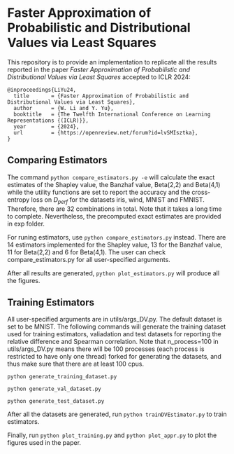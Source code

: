 # Faster Approximation of Probabilistic and Distributional Values via Least Squares

This repository is to provide an implementation to replicate all the results reported in the paper *Faster Approximation of Probabilistic and Distributional Values via Least Squares* accepted to ICLR 2024: 

    @inproceedings{LiYu24,  
      title       = {Faster Approximation of Probabilistic and Distributional Values via Least Squares},
      author      = {W. Li and Y. Yu},
      booktitle   = {The Twelfth International Conference on Learning Representations {(ICLR)}},
      year        = {2024},
      url         = {https://openreview.net/forum?id=lvSMIsztka},
    }

## Comparing Estimators
The command `python compare_estimators.py -e` will calculate the exact estimates of the Shapley value, the Banzhaf value, Beta(2,2) and Beta(4,1) while the utility functions are set to report the accuracy and the cross-entropy loss on $D_{perf}$ for the datasets iris, wind, MNIST and FMNIST. Therefore, there are 32 combinations in total. 
Note that it takes a long time to complete.
Nevertheless, the precomputed exact estimates are provided in exp folder.

For runing estimators, use `python compare_estimators.py` instead. There are 14 estimators implemented for the Shapley value, 13 for the Banzhaf value, 11 for Beta(2,2) and 6 for Beta(4,1).
The user can check compare_estimators.py for all user-specified arguments.

After all results are generated, `python plot_estimators.py` will produce all the figures. 

## Training Estimators
All user-specified arguments are in utils/args_DV.py. 
The default dataset is set to be MNIST.
The following commands will generate the training dataset used for training estimators,
valiadation and test datasets for reporting the relative difference and Spearman correlation.
Note that n_process=100 in utils/args_DV.py means there will be 100 processes (each process is restricted to have only one thread) forked for generating the datasets,
and thus make sure that there are at least 100 cpus.

`
python generate_training_dataset.py
`

`
python generate_val_dataset.py
`

`
python generate_test_dataset.py
`

After all the datasets are generated, run `python trainDVEstimator.py` to train estimators.

Finally, run `python plot_training.py` and `python plot_appr.py` to plot the figures used in the paper.
